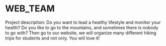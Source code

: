 # WEB_TEAM  

Project description: 
Do you want to lead a healthy lifestyle and monitor your health? Do you like to go to the mountains, and sometimes there is nobody to go with? Then go to our website, we will organize many different hiking trips for students and not only. You will love it!
